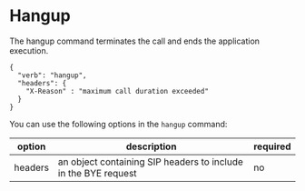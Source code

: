 # Hangup

The hangup command terminates the call and ends the application execution.

```
{
  "verb": "hangup",
  "headers": {
    "X-Reason" : "maximum call duration exceeded"
  }
}
```

You can use the following options in the `hangup` command:

| option  | description                                                    | required   |
| ------- | -------------------------------------------------------------- | ---------- |
| headers | an object containing SIP headers to include in the BYE request | no |